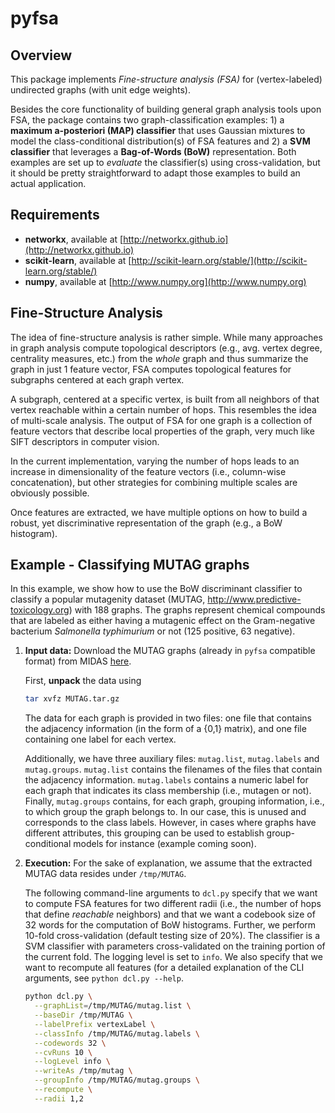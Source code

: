 pyfsa
=====

Overview
--------

This package implements *Fine-structure analysis (FSA)* for (vertex-labeled)
undirected graphs (with unit edge weights).

Besides the core functionality of building general graph analysis tools upon
FSA, the package contains two graph-classification examples: 1) a **maximum
a-posteriori (MAP) classifier** that uses Gaussian mixtures to model the
class-conditional distribution(s) of FSA features and 2) a **SVM classifier**
that leverages a **Bag-of-Words (BoW)** representation. Both examples are set
up to *evaluate* the classifier(s) using cross-validation, but it should be
pretty straightforward to adapt those examples to build an actual application.

Requirements
------------

- **networkx**, available at
  [http://networkx.github.io](http://networkx.github.io)
- **scikit-learn**, available at
  [http://scikit-learn.org/stable/](http://scikit-learn.org/stable/)
- **numpy**, available at [http://www.numpy.org](http://www.numpy.org)

Fine-Structure Analysis
-----------------------

The idea of fine-structure analysis is rather simple. While many approaches in
graph analysis compute topological descriptors (e.g., avg. vertex degree,
centrality measures, etc.) from the *whole* graph and thus summarize the graph
in just 1 feature vector, FSA computes topological features for subgraphs
centered at each graph vertex.

A subgraph, centered at a specific vertex, is built from all neighbors of that
vertex reachable within a certain number of hops. This resembles the idea of
multi-scale analysis. The output of FSA for one graph is a collection of
feature vectors that describe local properties of the graph, very much like
SIFT descriptors in computer vision.

In the current implementation, varying the number of hops leads to an increase
in dimensionality of the feature vectors (i.e., column-wise concatenation), but
other strategies for combining multiple scales are obviously possible.

Once features are extracted, we have multiple options on how to build a robust,
yet discriminative representation of the graph (e.g., a BoW histogram).

Example - Classifying MUTAG graphs
----------------------------------

In this example, we show how to use the BoW discriminant classifier to classify
a popular mutagenity dataset (MUTAG, http://www.predictive-toxicology.org) with
188 graphs. The graphs represent chemical compounds that are labeled as either
having a mutagenic effect on the Gram-negative bacterium *Salmonella
typhimurium* or not (125 positive, 63 negative).

1.  **Input data:** Download the MUTAG graphs (already in ```pyfsa```
    compatible format) from MIDAS
    [here](http://midas3.kitware.com/midas/folder/1526).

       First, **unpack** the data using

       ```bash
       tar xvfz MUTAG.tar.gz
       ```

    The data for each graph is provided in two files: one file that contains
    the adjacency information (in the form of a {0,1} matrix), and one file
    containing one label for each vertex.

    Additionally, we have three auxiliary files: ```mutag.list```,
    ```mutag.labels``` and ```mutag.groups```. ```mutag.list``` contains the
    filenames of the files that contain the adjacency information.
    ```mutag.labels``` contains a numeric label for each graph that indicates
    its class membership (i.e., mutagen or not).  Finally, ```mutag.groups```
    contains, for each graph, grouping information, i.e., to which group the
    graph belongs to. In our case, this is unused and corresponds to the class
    labels. However, in cases where graphs have different attributes, this
    grouping can be used to establish group-conditional models for instance
    (example coming soon).

2.  **Execution:** For the sake of explanation, we assume that the extracted
    MUTAG data resides under ```/tmp/MUTAG```.

    The following command-line arguments to ```dcl.py``` specify that we want
    to compute FSA features for two different radii (i.e., the number of hops
    that define *reachable* neighbors) and that we want a codebook size of 32
    words for the computation of BoW histograms. Further, we perform 10-fold
    cross-validation (default testing size of 20%). The classifier is a SVM
    classifier with parameters cross-validated on the training portion of the
    current fold. The logging level is set to ```info```. We also specify that
    we want to recompute all features (for a detailed explanation of the CLI
    arguments, see ```python dcl.py --help```.

    ```bash
    python dcl.py \
      --graphList=/tmp/MUTAG/mutag.list \
      --baseDir /tmp/MUTAG \
      --labelPrefix vertexLabel \
      --classInfo /tmp/MUTAG/mutag.labels \
      --codewords 32 \
      --cvRuns 10 \
      --logLevel info \
      --writeAs /tmp/mutag \
      --groupInfo /tmp/MUTAG/mutag.groups \
      --recompute \
      --radii 1,2
    ```
